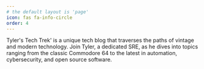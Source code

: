 ```yaml
---
# the default layout is 'page'
icon: fas fa-info-circle
order: 4
---
```


Tyler's Tech Trek' is a unique tech blog that traverses the paths of vintage and modern technology. Join Tyler, a dedicated SRE, as he dives into topics ranging from the classic Commodore 64 to the latest in automation, cybersecurity, and open source software.
